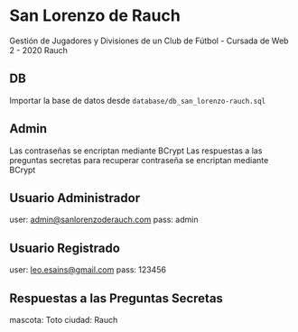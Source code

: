 # San Lorenzo de Rauch

Gestión de Jugadores y Divisiones de un Club de Fútbol - Cursada de Web 2 - 2020 Rauch

## DB
Importar la base de datos desde `database/db_san_lorenzo-rauch.sql`

## Admin
Las contraseñas se encriptan mediante BCrypt
Las respuestas a las preguntas secretas para recuperar contraseña se encriptan mediante BCrypt

## Usuario Administrador
user: admin@sanlorenzoderauch.com
pass: admin

## Usuario Registrado
user: leo.esains@gmail.com
pass: 123456
## Respuestas a las Preguntas Secretas
mascota: Toto
ciudad: Rauch